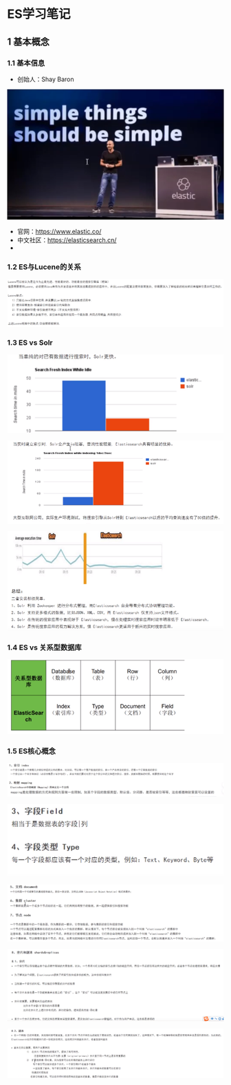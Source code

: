 # ES学习笔记

## 1 基本概念

### 1.1 基本信息

- 创始人：Shay Baron

![1644975189791](images/1644975189791.png)

- 官网：https://www.elastic.co/
- 中文社区：https://elasticsearch.cn/
- 

### 1.2 ES与Lucene的关系

![1644975359370](images/1644975359370.png)

### 1.3 ES vs Solr

![1644975758370](images/1644975758370.png)

![1644975796361](images/1644975796361.png)

![1644975839990](images/1644975839990.png)

### 1.4 ES vs 关系型数据库

![1644974287970](images/1644974287970.png)

### 1.5 ES核心概念

![1644976142049](images/1644976142049.png)

![1644976195310](images/1644976195310.png)

![1644976357072](images/1644976357072.png)

![1644976427306](images/1644976427306.png)

![1644976703896](images/1644976703896.png)